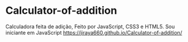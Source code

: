 # Calculator-of-addition
 Calculadora feita de adição, Feito por JavaScript, CSS3 e HTML5. Sou iniciante em JavaScript
https://jiraya660.github.io/Calculator-of-addition/
